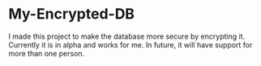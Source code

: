 # My-Encrypted-DB
I made this project to make the database more secure by encrypting it. Currently it is in alpha and works for me. In future, it will have support for more than one person.
